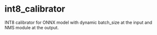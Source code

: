 # int8_calibrator
INT8 calibrator for ONNX model with dynamic batch_size at the input and NMS module at the output.
